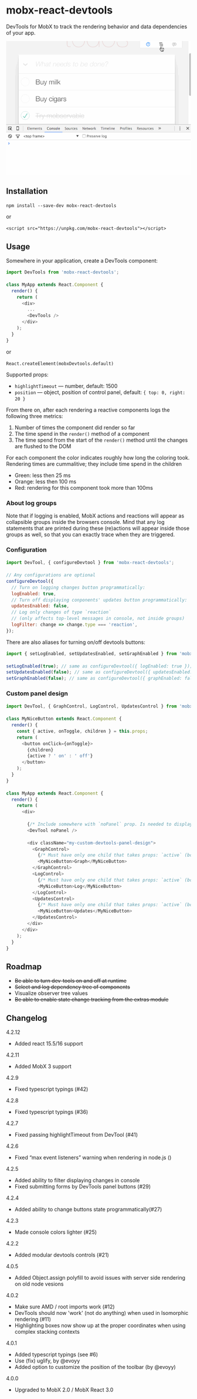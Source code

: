 # mobx-react-devtools

DevTools for MobX to track the rendering behavior and data dependencies of your app.

![MobX DevTools](devtools.gif)

## Installation

`npm install --save-dev mobx-react-devtools`

or

`<script src="https://unpkg.com/mobx-react-devtools"></script>`

## Usage

Somewhere in your application, create a DevTools component:

```js
import DevTools from 'mobx-react-devtools';

class MyApp extends React.Component {
  render() {
    return (
      <div>
        ...
        <DevTools />
      </div>
    );
  }
}
```

or

`React.createElement(mobxDevtools.default)`

Supported props:
* `highlightTimeout` — number, default: 1500
* `position` — object, position of control panel, default: `{ top: 0, right: 20 }`

From there on, after each rendering a reactive components logs the following three metrics:
1. Number of times the component did render so far
2. The time spend in the `render()` method of a component
3. The time spend from the start of the `render()` method until the changes are flushed to the DOM

For each component the color indicates roughly how long the coloring took. Rendering times are cummalitive; they include time spend in the children
* Green: less then 25 ms
* Orange: less then 100 ms
* Red: rendering for this component took more than 100ms

### About log groups

Note that if logging is enabled, MobX actions and reactions will appear as collapsible groups inside the browsers console.
Mind that any log statements that are printed during these (re)actions will appear inside those groups as well, so that you can exactly trace when they are triggered.

### Configuration

```js
import DevTool, { configureDevtool } from 'mobx-react-devtools';

// Any configurations are optional
configureDevtool({
  // Turn on logging changes button programmatically:
  logEnabled: true,
  // Turn off displaying conponents' updates button programmatically:
  updatesEnabled: false,
  // Log only changes of type `reaction`
  // (only affects top-level messages in console, not inside groups)
  logFilter: change => change.type === 'reaction',
});

```

There are also aliases for turning on/off devtools buttons:

```js
import { setLogEnabled, setUpdatesEnabled, setGraphEnabled } from 'mobx-react-devtools';

setLogEnabled(true); // same as configureDevtool({ logEnabled: true });
setUpdatesEnabled(false); // same as configureDevtool({ updatesEnabled: false });
setGraphEnabled(false); // same as configureDevtool({ graphEnabled: false });
```

### Custom panel design

```js
import DevTool, { GraphControl, LogControl, UpdatesControl } from 'mobx-react-devtools';

class MyNiceButton extends React.Component {
  render() {
    const { active, onToggle, children } = this.props;
    return (
      <button onClick={onToggle}>
        {children}
        {active ? ' on' : ' off'}
      </button>
    );
  }
}

class MyApp extends React.Component {
  render() {
    return (
      <div>

        {/* Include somewhere with `noPanel` prop. Is needed to display updates and modals */}
        <DevTool noPanel />

        <div className="my-custom-devtools-panel-design">
          <GraphControl>
            {/* Must have only one child that takes props: `active` (bool), `onToggle` (func) */}
            <MyNiceButton>Graph</MyNiceButton>
          </GraphControl>
          <LogControl>
            {/* Must have only one child that takes props: `active` (bool), `onToggle` (func) */}
            <MyNiceButton>Log</MyNiceButton>
          </LogControl>
          <UpdatesControl>
            {/* Must have only one child that takes props: `active` (bool), `onToggle` (func) */}
            <MyNiceButton>Updates</MyNiceButton>
          </UpdatesControl>
        </div>
      </div>
    );
  }
}
```

## Roadmap

* ~~Be able to turn dev-tools on and off at runtime~~
* ~~Select and log dependency tree of components~~
* Visualize observer tree values
* ~~Be able to enable state change tracking from the extras module~~

## Changelog

4.2.12

* Added react 15.5/16 support

4.2.11

* Added MobX 3 support

4.2.9
* Fixed typescript typings (#42)

4.2.8
* Fixed typescript typings (#36)

4.2.7
* Fixed passing highlightTimeout from DevTool (#41)

4.2.6
* Fixed “max event listeners” warning when rendering in node.js ()

4.2.5
* Added ability to filter displaying changes in console
* Fixed submitting forms by DevTools panel buttons (#29)

4.2.4
* Added ability to change buttons state programmatically(#27)

4.2.3
* Made console colors lighter (#25)

4.2.2
* Added modular devtools controls (#21)

4.0.5
* Added Object.assign polyfill to avoid issues with server side rendering on old node vesions

4.0.2
* Make sure AMD / root imports work (#12)
* DevTools should now 'work' (not do anything) when used in Isomorphic rendering (#11)
* Highlighting boxes now show up at the proper coordinates when using complex stacking contexts

4.0.1
* Added typescript typings (see #6)
* Use (fix) uglify, by @evoyy
* Added option to customize the position of the toolbar (by @evoyy)

4.0.0
* Upgraded to MobX 2.0 / MobX React 3.0
